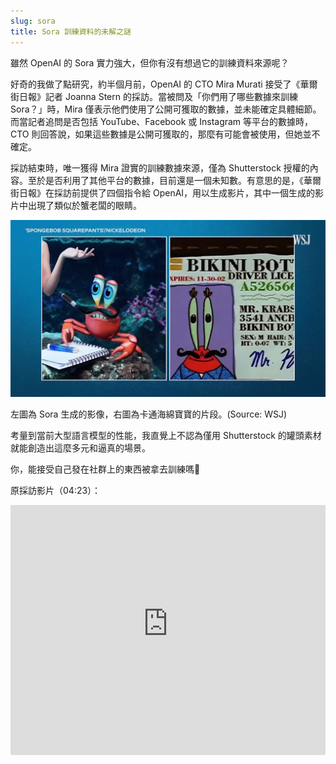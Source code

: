 ```yaml
---
slug: sora
title: Sora 訓練資料的未解之謎
---
```

雖然 OpenAI 的 Sora 實力強大，但你有沒有想過它的訓練資料來源呢？

好奇的我做了點研究，約半個月前，OpenAI 的 CTO Mira Murati 接受了《華爾街日報》記者 Joanna Stern 的採訪。當被問及「你們用了哪些數據來訓練 Sora？」時，Mira 僅表示他們使用了公開可獲取的數據，並未能確定具體細節。而當記者追問是否包括 YouTube、Facebook 或 Instagram 等平台的數據時，CTO 則回答說，如果這些數據是公開可獲取的，那麼有可能會被使用，但她並不確定。

<!-- truncate -->

採訪結束時，唯一獲得 Mira 證實的訓練數據來源，僅為 Shutterstock 授權的內容。至於是否利用了其他平台的數據，目前還是一個未知數。有意思的是，《華爾街日報》在採訪前提供了四個指令給 OpenAI，用以生成影片，其中一個生成的影片中出現了類似於蟹老闆的眼睛。

![](2024-04-07-mr-krabs.webp)

左圖為 Sora 生成的影像，右圖為卡通海綿寶寶的片段。(Source: WSJ)

考量到當前大型語言模型的性能，我直覺上不認為僅用 Shutterstock 的罐頭素材就能創造出這麼多元和逼真的場景。

你，能接受自己發在社群上的東西被拿去訓練嗎🤔

原採訪影片（04:23）：  

<iframe
  class="custom-iframe"
  width="100%"
  height="400"
  src="https://www.youtube-nocookie.com/embed/mAUpxN-EIgU?start=263&modestbranding=1&rel=0"
  title="OpenAI's Sora Made Me Crazy AI Videos—Then the CTO Answered (Most of) My Questions | WSJ"
  frameborder="0"
  allow="accelerometer; autoplay; clipboard-write; encrypted-media; gyroscope; picture-in-picture"
  allowfullscreen>
</iframe>